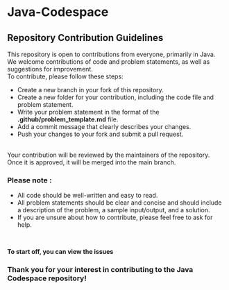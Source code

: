 # Java-Codespace

## Repository Contribution Guidelines

This repository is open to contributions from everyone, primarily in Java. We welcome contributions of code and problem statements, as well as suggestions for improvement.
<br>
To contribute, please follow these steps:
- Create a new branch in your fork of this repository.
- Create a new folder for your contribution, including the code file and problem statement.
- Write your problem statement in the format of the **.github/problem_template.md** file.
- Add a commit message that clearly describes your changes.
- Push your changes to your fork and submit a pull request.
<br>
Your contribution will be reviewed by the maintainers of the repository. Once it is approved, it will be merged into the main branch.
<br>


### Please note :
- All code should be well-written and easy to read.
- All problem statements should be clear and concise and should include a description of the problem, a sample input/output, and a solution.
- If you are unsure about how to contribute, please feel free to ask for help.
<br>


**To start off, you can view the issues**
### Thank you for your interest in contributing to the Java Codespace repository!
